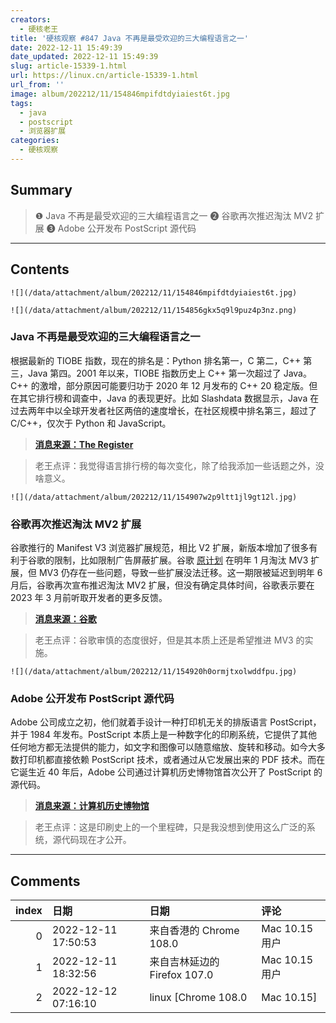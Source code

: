 ```yaml
---
creators:
  - 硬核老王
title: '硬核观察 #847 Java 不再是最受欢迎的三大编程语言之一'
date: 2022-12-11 15:49:39
date_updated: 2022-12-11 15:49:39
slug: article-15339-1.html
url: https://linux.cn/article-15339-1.html
url_from: ''
image: album/202212/11/154846mpifdtdyiaiest6t.jpg
tags:
  - java
  - postscript
  - 浏览器扩展
categories:
  - 硬核观察
---
```


## Summary

> ❶ Java 不再是最受欢迎的三大编程语言之一
> ❷ 谷歌再次推迟淘汰 MV2 扩展
> ❸ Adobe 公开发布 PostScript 源代码

***

<!-- more -->

## Contents

`![](/data/attachment/album/202212/11/154846mpifdtdyiaiest6t.jpg)`

`![](/data/attachment/album/202212/11/154856gkx5q9l9puz4p3nz.png)`

### Java 不再是最受欢迎的三大编程语言之一

根据最新的 TIOBE 指数，现在的排名是：Python 排名第一，C 第二，C++ 第三，Java 第四。2001 年以来，TIOBE 指数历史上 C++ 第一次超过了 Java。C++ 的激增，部分原因可能要归功于 2020 年 12 月发布的 C++ 20 稳定版。但在其它排行榜和调查中，Java 的表现更好。比如 Slashdata 数据显示，Java 在过去两年中以全球开发者社区两倍的速度增长，在社区规模中排名第三，超过了 C/C++，仅次于 Python 和 JavaScript。

> 
> **[消息来源：The Register](https://www.theregister.com/2022/12/10/java_slips_behind_c_in/)**
> 
> 
> 

> 
> 老王点评：我觉得语言排行榜的每次变化，除了给我添加一些话题之外，没啥意义。
> 
> 
> 

`![](/data/attachment/album/202212/11/154907w2p9ltt1jl9gt12l.jpg)`

### 谷歌再次推迟淘汰 MV2 扩展

谷歌推行的 Manifest V3 浏览器扩展规范，相比 V2 扩展，新版本增加了很多有利于谷歌的限制，比如限制广告屏蔽扩展。谷歌 [原计划](https://linux.cn/article-15021-1.html) 在明年 1 月淘汰 MV3 扩展，但 MV3 仍存在一些问题，导致一些扩展没法迁移。这一期限被延迟到明年 6 月后，谷歌再次宣布推迟淘汰 MV2 扩展，但没有确定具体时间，谷歌表示要在 2023 年 3 月前听取开发者的更多反馈。

> 
> **[消息来源：谷歌](https://groups.google.com/a/chromium.org/g/chromium-extensions/c/zQ77HkGmK9E)**
> 
> 
> 

> 
> 老王点评：谷歌审慎的态度很好，但是其本质上还是希望推进 MV3 的实施。
> 
> 
> 

`![](/data/attachment/album/202212/11/154920h0ormjtxolwddfpu.jpg)`

### Adobe 公开发布 PostScript 源代码

Adobe 公司成立之初，他们就着手设计一种打印机无关的排版语言 PostScript，并于 1984 年发布。PostScript 本质上是一种数字化的印刷系统，它提供了其他任何地方都无法提供的能力，如文字和图像可以随意缩放、旋转和移动。如今大多数打印机都直接依赖 PostScript 技术，或者通过从它发展出来的 PDF 技术。而在它诞生近 40 年后，Adobe 公司通过计算机历史博物馆首次公开了 PostScript 的源代码。

> 
> **[消息来源：计算机历史博物馆](https://computerhistory.org/blog/postscript-a-digital-printing-press/)**
> 
> 
> 

> 
> 老王点评：这是印刷史上的一个里程碑，只是我没想到使用这么广泛的系统，源代码现在才公开。
> 
> 
>

***

## Comments

|   index | 日期                | 日期                                        | 评论                                                              |
|--------:|:--------------------|:--------------------------------------------|:------------------------------------------------------------------|
|       0 | 2022-12-11 17:50:53 | 来自香港的 Chrome 108.0|Mac 10.15 用户      | 好奇的一点，javascript怎么没上前3？虽然我不用，但感觉哪哪都有它。 |
|       1 | 2022-12-11 18:32:56 | 来自吉林延边的 Firefox 107.0|Mac 10.15 用户 | 据说火狐也有 MV3 了？                                             |
|       2 | 2022-12-12 07:16:10 | linux [Chrome 108.0|Mac 10.15]              | 火狐的 MV3 和 Chrome 的不太一样，至少，火狐的对广告插件没影响。   |
